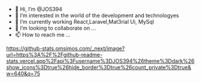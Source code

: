 - 👋 Hi, I’m @JOS394
- 👀 I’m interested in the world of the development and technologyes
- 🌱 I’m currently working React,Laravel,Mat3rial Ui, MySql
- 💞️ I’m looking to collaborate on ...
- 📫 How to reach me ...

<!---
JOS394/JOS394 is a ✨ special ✨ repository because its `README.md` (this file) appears on your GitHub profile.
You can click the Preview link to take a look at your changes.
--->
https://github-stats.omsimos.com/_next/image?url=https%3A%2F%2Fgithub-readme-stats.vercel.app%2Fapi%3Fusername%3DJOS394%26theme%3Ddark%26show_icons%3Dtrue%26hide_border%3Dtrue%26count_private%3Dtrue&w=640&q=75
